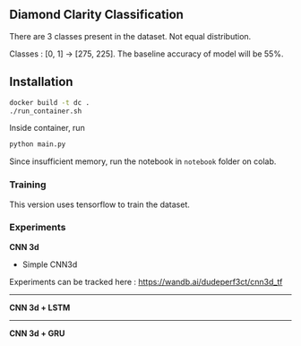 ## Diamond Clarity Classification

There are 3 classes present in the dataset. Not equal distribution.

Classes : [0, 1] -> [275, 225]. The baseline accuracy of model will be 55%.

## Installation

```bash
docker build -t dc .
./run_container.sh
```

Inside container, run

```python
python main.py
```

Since insufficient memory, run the notebook in `notebook` folder on colab.

### Training

This version uses tensorflow to train the dataset.

### Experiments

**CNN 3d**

- Simple CNN3d

Experiments can be tracked here : https://wandb.ai/dudeperf3ct/cnn3d_tf



-----

**CNN 3d + LSTM**

-----

**CNN 3d + GRU**
